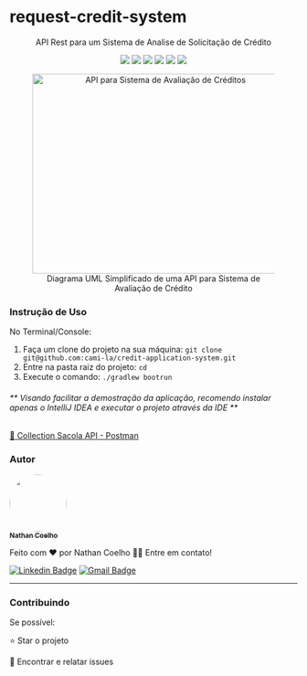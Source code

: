 <h1>request-credit-system</h1>
<p align="center">API Rest para um Sistema de Analise de Solicitação de Crédito</p>
<p align="center">
     <a alt="Java">
        <img src="https://img.shields.io/badge/Java-v17-blue.svg" />
    </a>
    <a alt="Kotlin">
        <img src="https://img.shields.io/badge/Kotlin-v1.7.22-purple.svg" />
    </a>
    <a alt="Spring Boot">
        <img src="https://img.shields.io/badge/Spring%20Boot-v3.0.3-brightgreen.svg" />
    </a>
    <a alt="Gradle">
        <img src="https://img.shields.io/badge/Gradle-v7.6-lightgreen.svg" />
    </a>
    <a alt="H2 ">
        <img src="https://img.shields.io/badge/H2-v2.1.214-darkblue.svg" />
    </a>
    <a alt="Flyway">
        <img src="https://img.shields.io/badge/Flyway-v9.5.1-red.svg">
    </a>
</p>


<figure>
<p align="center">
  <img src="https://i.imgur.com/7phya16.png" height="350" width="450" alt="API para Sistema de Avaliação de Créditos"/><br>
  Diagrama UML Simplificado de uma API para Sistema de Avaliação de Crédito
</p>
</figure>

<h3>Instrução de Uso</h3>
<p>No Terminal/Console:</p>
<ol>
	<li>Faça um clone do projeto na sua máquina: <code>git clone git@github.com:cami-la/credit-application-system.git</code></li>
	<li>Entre na pasta raiz do projeto: <code>cd </code></li> 
	<li>Execute o comando: <code>./gradlew bootrun</code></li>
</ol>
<h6>** Visando facilitar a demostração da aplicação, recomendo instalar apenas o IntelliJ IDEA e executar o projeto através da IDE **</h6>


<a href="https://drive.google.com/file/d/1wxwioDHS1sKFPq4G7b24tVZb-XMnoj-l/view?usp=share_link"> 🚀 Collection Sacola API - Postman</a><br>


<h3>Autor</h3>

<a href="https://www.linkedin.com/in/nathanccoelho/">
 <img style="border-radius: 50%;" src="https://cdn.discordapp.com/attachments/1186811548925169805/1205634607274532884/eu.jpg?ex=65d915b9&is=65c6a0b9&hm=61f813900d14476a36c34df1ee0fedd4b31e2ad6719c9550ff7f3674e865c341&" width="100px;" alt=""/>
 <br />
 <sub><b>Nathan Coelho</b></sub></a> <a href="https://twitter.com/nathanccoelho" title="Instagram"></a>

Feito com ❤️ por Nathan Coelho 👋🏽 Entre em contato!

[![Linkedin Badge](https://img.shields.io/badge/-Camila-blue?style=flat-square&logo=Linkedin&logoColor=white&link=https://www.linkedin.com/in/cami-la/)](https://www.linkedin.com/in/nathanccoelho/)
[![Gmail Badge](https://img.shields.io/badge/-camiladsantoscavalcante@gmail.com-c14438?style=flat-square&logo=Gmail&logoColor=white&link=mailto:nathancoelho.job@gmail.com)](mailto:nathancoelho.job@gmail.com)
<hr>
<h3>Contribuindo</h3>


Se possível:

⭐️ Star o projeto

🐛 Encontrar e relatar issues

